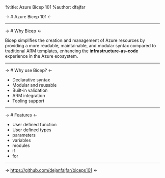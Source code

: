%title: Azure Bicep 101
%author: dfajfar

-> # Azure Bicep 101 <-


----
-> # Why Bicep <-

Bicep simplifies the creation and management of Azure resources by providing a more readable, maintainable, and modular syntax compared to traditional ARM templates, enhancing the **infrastructure-as-code** experience in the Azure ecosystem.

----

-> # Why use Bicep? <-

- Declarative syntax
- Modular and reusable
- Built-in validation
- ARM integration
- Tooling support

----

-> # Features <-

- User defined function
- User defined types
- parameters
- variables
- modules
- if
- for

----

-> https://github.com/dejanfajfar/biceps101 <-